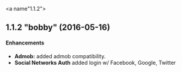 <a name"1.1.2"></a>
## 1.1.2 "bobby" (2016-05-16)

#### Enhancements

* **Admob:**  added admob compatibility.
* **Social Networks Auth** added login w/ Facebook, Google, Twitter